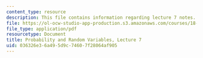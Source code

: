 ```yaml
---
content_type: resource
description: This file contains information regarding lecture 7 notes.
file: https://ol-ocw-studio-app-production.s3.amazonaws.com/courses/18-440-probability-and-random-variables-spring-2014/036326e36a495d9c74607f28064af905_MIT18_440S14_Lecture7.pdf
file_type: application/pdf
resourcetype: Document
title: Probability and Random Variables, Lecture 7
uid: 036326e3-6a49-5d9c-7460-7f28064af905
---
```

